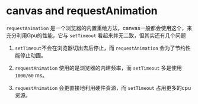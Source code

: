 # canvas and requestAnimation

`requestAnimation` 是一个浏览器的内置重绘方法，canvas一般都会使用这个，来充分利用Gpu的性能，它与   `setTimeout` 看起来并无二致，但其实还有几个问题

1. `setTimeout`不会在浏览器切出去后停止，而 `requestAnimation` 会为了节约性能停止动画。

2. `requestAnimation` 使用的是浏览器的内建频率，而 `setTimeout` 多是使用 `1000/60` ms。

3. `requestAnimation` 会更直接地利用硬件资源，而 `setTimeout` 占用更多的cpu资源。

